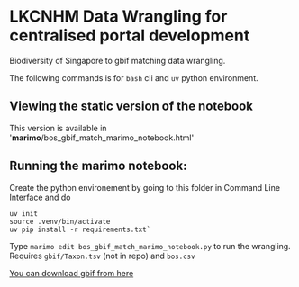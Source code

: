 # LKCNHM Data Wrangling for centralised portal development

Biodiversity of Singapore to gbif matching data wrangling.

The following commands is for `bash` cli and `uv` python environment.   
  
## Viewing the static version of the notebook
This version is available in '__marimo__/bos_gbif_match_marimo_notebook.html'

## Running the marimo notebook:  
Create the python environement by going to this folder in Command Line Interface and do 

```
uv init
source .venv/bin/activate  
uv pip install -r requirements.txt`
```
  
Type `marimo edit bos_gbif_match_marimo_notebook.py` to run the wrangling. Requires `gbif/Taxon.tsv` (not in repo) and `bos.csv`  
  
[You can download gbif from here](https://www.gbif.org/dataset/d7dddbf4-2cf0-4f39-9b2a-bb099caae36)
